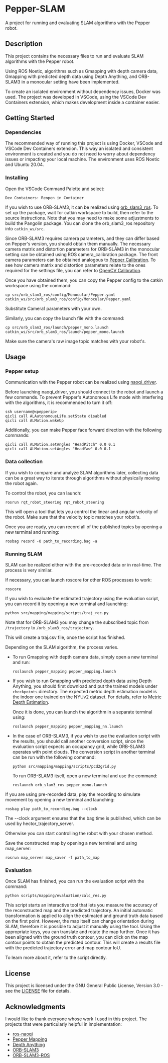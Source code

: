 # Pepper-SLAM

A project for running and evaluating SLAM algorithms with the Pepper robot.

## Description

This project contains the necessary files to run and evaluate SLAM algorithms with the Pepper robot.

Using ROS Noetic, algorithms such as Gmapping with depth camera data, Gmapping with predicted depth data using Depth Anything, and ORB-SLAM3 in a monocular setting have been implemented.

To create an isolated environment without dependency issues, Docker was used. The project was developed in VSCode, using the VSCode Dev Containers extension, which makes development inside a container easier.

## Getting Started

### Dependencies

The recommended way of running this project is using Docker, VSCode and VSCode Dev Containers extension. This way an isolated and consistent environment is created and you do not need to worry about dependency issues or impacting your local machine. The environment uses ROS Noetic and Ubuntu 20.04.

### Installing

Open the VSCode Command Palette and select:

```
Dev Containers: Reopen in Container
```

If you wish to use ORB-SLAM3, it can be realized using [orb_slam3_ros](https://github.com/thien94/orb_slam3_ros). To set up the package, wait for catkin workspace to build, then refer to the source instructions. Note that you may need to make some adjustments to build the Pangolin package. You can clone the orb_slam3_ros repository into ```catkin_ws/src```.

Since ORB-SLAM3 requires camera parameters, and they can differ based on Pepper's version, you should obtain them manually. The necessary camera matrix and distortion parameters for ORB-SLAM3 in the monocular setting can be obtained using ROS camera_calibration package. The front camera parameters can be obtained analogous to [Pepper Calibration](http://wiki.ros.org/pepper/Tutorials/Calibration). To see how camera matrix and distortion parameters relate to the ones required for the settings file, you can refer to [OpenCV Calibration](https://docs.opencv.org/4.x/dc/dbb/tutorial_py_calibration.html).

Once you have obtained them, you can copy the Pepper config to the catkin workspace using the command:

```
cp src/orb_slam3_ros/config/Monocular/Pepper.yaml catkin_ws/src/orb_slam3_ros/config/Monocular/Pepper.yaml
``` 
Substitute Camera1 parameters with your own.

Similarly, you can copy the launch file with the command:
```
cp src/orb_slam3_ros/launch/pepper_mono.launch catkin_ws/src/orb_slam3_ros/launch/pepper_mono.launch
``` 
Make sure the camera's raw image topic matches with your robot's.

## Usage

### Pepper setup

Communication with the Pepper robot can be realized using [naoqi_driver](https://github.com/ros-naoqi/naoqi_driver).

Before launching naoqi_driver, you should connect to the robot and launch a few commands. To prevent Pepper's Autonomous Life mode with interfering with the algorithms, it is recommended to turn it off:

```
ssh username@<pepperip>
qicli call ALAutonomousLife.setState disabled
qicli call ALMotion.wakeUp
```

Additionally, you can make Pepper face forward direction with the following commands:

```
qicli call ALMotion.setAngles "HeadPitch" 0.0 0.1
qicli call ALMotion.setAngles "HeadYaw" 0.0 0.1
```

### Data collection

If you wish to compare and analyze SLAM algorithms later, collecting data can be a great way to iterate through algorithms without physically moving the robot again.

To control the robot, you can launch:
```
rosrun rqt_robot_steering rqt_robot_steering
```
This will open a tool that lets you control the linear and angular velocity of the robot. Make sure that the velocity topic matches your robot's.

Once you are ready, you can record all of the published topics by opening a new terminal and running:

```
rosbag record -O path_to_recording.bag -a
```

### Running SLAM

SLAM can be realized either with the pre-recorded data or in real-time. The process is very similar.

If necessary, you can launch roscore for other ROS processes to work:
```
roscore
```

If you wish to evaluate the estimated trajectory using the evaluation script, you can record it by opening a new terminal and launching:
```
python src/mapping/mapping/scripts/traj_rec.py
```

Note that for ORB-SLAM3 you may change the subscribed topic from ```/trajectory``` to ```/orb_slam3_ros/trajectory```.

This will create a traj.csv file, once the script has finished.

Depending on the SLAM algorithm, the process varies.

* To run Gmapping with depth camera data, simply open a new terminal and run:
    ```
    roslaunch pepper_mapping pepper_mapping.launch
    ```

* If you wish to run Gmapping with predicted depth data using Depth Anything, you should first download and put the trained models under ```checkpoints``` directory. The expected metric depth estimation model is the indoor one trained on the NYUv2 dataset. For details, refer to [Metric Depth Estimation](https://github.com/LiheYoung/Depth-Anything/tree/main/metric_depth).

    Once it is done, you can launch the algorithm in a separate terminal using:

    ```
    roslaunch pepper_mapping pepper_mapping_nn.launch
    ```

* In the case of ORB-SLAM3, if you wish to use the evaluation script with the results, you should call another conversion script, since the evaluation script expects an occupancy grid, while ORB-SLAM3 operates with point clouds. The conversion script in another terminal can be run with the following command:

    ```
    python src/mapping/mapping/scripts/pcd2grid.py
    ```

    To run ORB-SLAM3 itself, open a new terminal and use the command:

    ```
    roslaunch orb_slam3_ros pepper_mono.launch
    ```

If you are using pre-recorded data, play the recording to simulate movement by opening a new terminal and launching:
```
rosbag play path_to_recording.bag --clock
```
The --clock argument ensures that the bag time is published, which can be used by hector_trajectory_server.

Otherwise you can start controlling the robot with your chosen method.

Save the constructed map by opening a new terminal and using map_server:
```
rosrun map_server map_saver -f path_to_map
```

### Evaluation

Once SLAM has finished, you can run the evaluation script with the command:

```
python scripts/mapping/evaluation/calc_res.py
```

This script starts an interactive tool that lets you measure the accuracy of the reconstructed map and the predicted trajectory. An initial automatic transformation is applied to align the estimated and ground truth data based on the first point. However, the map itself can change orientation during SLAM, therefore it is possible to adjust it manually using the tool. Using the appropriate keys, you can translate and rotate the map further. Once it has been aligned with the ground truth contour, you can click on the map contour points to obtain the predicted contour. This will create a results file with the predicted trajectory error and map contour IoU.

To learn more about it, refer to the script directly.

## License

This project is licensed under the GNU General Public License, Version 3.0 - see the [LICENSE](LICENSE) file for details.

## Acknowledgments

I would like to thank everyone whose work I used in this project.
The projects that were particularly helpful in implementation:

* [ros-naoqi](https://github.com/ros-naoqi)
* [Pepper Mapping](https://github.com/mreimbold/pepper_mapping)
* [Depth Anything](https://github.com/LiheYoung/Depth-Anything)
* [ORB-SLAM3](https://github.com/UZ-SLAMLab/ORB_SLAM3)
* [ORB-SLAM3-ROS](https://github.com/thien94/orb_slam3_ros)